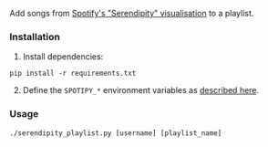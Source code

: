 Add songs from [Spotify's "Serendipity" visualisation](https://www.spotify.com/arts/serendipity/) to a playlist.

### Installation

1. Install dependencies:

  ```
  pip install -r requirements.txt
  ```

2. Define the `SPOTIPY_*` environment variables as [described here](http://spotipy.readthedocs.org/en/latest/#authorized-requests).

### Usage

```
./serendipity_playlist.py [username] [playlist_name]
```
